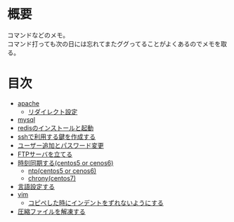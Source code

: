 # 概要
コマンドなどのメモ。  
コマンド打っても次の日には忘れてまたググってることがよくあるのでメモを取る。  

# 目次
* [apache](apache)
  * [リダイレクト設定](apache/redirect_settings.md)
* [mysql](mysql)
* [redisのインストールと起動](redis.md)
* [sshで利用する鍵を作成する](ssh-keygen.md)
* [ユーザー追加とパスワード変更](useradd.md)
* [FTPサーバを立てる](vsftp.md)
* [時刻同期する(centos5 or cenos6)](time_sync)
  * [ntp(centos5 or cenos6)](time_sync/ntp.md)
  * [chrony(centos7)](time_sync/chronyd.md)
* [言語設定する](LANG.md)
* [vim](vim)
  * [コピペした時にインデントをずれないようにする](vim/copy_paste.md)
* [圧縮ファイルを解凍する](unzip.md)

